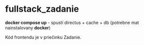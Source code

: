 # fullstack_zadanie

**docker compose up** - spustí directus + cache + db (potrebne mat nainstalovany **docker**)

Kód frontendu je v priečinku Zadanie.
